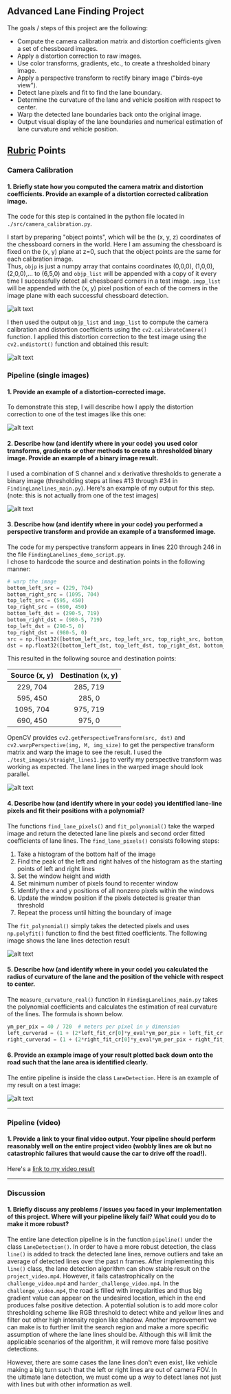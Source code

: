 ## Advanced Lane Finding Project

The goals / steps of this project are the following:

* Compute the camera calibration matrix and distortion coefficients given a set of chessboard images.
* Apply a distortion correction to raw images.
* Use color transforms, gradients, etc., to create a thresholded binary image.
* Apply a perspective transform to rectify binary image ("birds-eye view").
* Detect lane pixels and fit to find the lane boundary.
* Determine the curvature of the lane and vehicle position with respect to center.
* Warp the detected lane boundaries back onto the original image.
* Output visual display of the lane boundaries and numerical estimation of lane curvature and vehicle position.

[//]: # (Image References)
[image0]: ./output_images/chess_corners.png "chess corners"
[image1]: ./output_images/distort_and_undistort.png "Undistorted"
[image2]: ./output_images/undist_view.png "Road Transformed"
[image3]: ./output_images/color_thresholding.png "Binary Example"
[image4]: ./output_images/warp_result.png "Warp Example"
[image5]: ./output_images/lane_pixel_found.png "Fit Visual"
[image6]: ./output_images/final_result.png "Output"
[video1]: ./project_video_result.mp4 "Video"

## [Rubric](https://review.udacity.com/#!/rubrics/571/view) Points

### Camera Calibration

#### 1. Briefly state how you computed the camera matrix and distortion coefficients. Provide an example of a distortion corrected calibration image.

The code for this step is contained in the python file located in `./src/camera_calibration.py`.  

I start by preparing "object points", which will be the (x, y, z) coordinates of the chessboard corners in the world.
Here I am assuming the chessboard is fixed on the (x, y) plane at z=0, such that the object points are the same for each calibration image.  
Thus, `objp` is just a numpy array that contains coordinates (0,0,0), (1,0,0), (2,0,0),... to (6,5,0) and `objp_list` will 
be appended with a copy of it every time I successfully detect all chessboard corners in a test image. 
`imgp_list` will be appended with the (x, y) pixel position of each of the corners in the image plane with each successful chessboard detection.  

![alt text][image0]

I then used the output `objp_list` and `imgp_list` to compute the camera calibration and distortion coefficients using the `cv2.calibrateCamera()` function.
I applied this distortion correction to the test image using the `cv2.undistort()` function and obtained this result: 

![alt text][image1]

### Pipeline (single images)

#### 1. Provide an example of a distortion-corrected image.

To demonstrate this step, I will describe how I apply the distortion correction to one of the test images like this one:

![alt text][image2]

#### 2. Describe how (and identify where in your code) you used color transforms, gradients or other methods to create a thresholded binary image.  Provide an example of a binary image result.

I used a combination of S channel and x derivative thresholds to generate a binary image (thresholding steps at lines #13 through #34 in `FindingLanelines_main.py`).  Here's an example of my output for this step.  (note: this is not actually from one of the test images)

![alt text][image3]

#### 3. Describe how (and identify where in your code) you performed a perspective transform and provide an example of a transformed image.

The code for my perspective transform appears in lines 220 through 246 in the file `FindingLanelines_demo_script.py`.  
I chose to hardcode the source and destination points in the following manner:

```python
# warp the image
bottom_left_src = (229, 704)
bottom_right_src = (1095, 704)
top_left_src = (595, 450)
top_right_src = (690, 450)
bottom_left_dst = (290-5, 719)
bottom_right_dst = (980-5, 719)
top_left_dst = (290-5, 0)
top_right_dst = (980-5, 0)
src = np.float32([bottom_left_src, top_left_src, top_right_src, bottom_right_src])
dst = np.float32([bottom_left_dst, top_left_dst, top_right_dst, bottom_right_dst])
```

This resulted in the following source and destination points:

| Source (x, y) | Destination (x, y)| 
|:-------------:|:-------------:| 
| 229, 704      | 285, 719      | 
| 595, 450      | 285, 0        |
| 1095, 704     | 975, 719      |
| 690, 450      | 975, 0        |

OpenCV provides `cv2.getPerspectiveTransform(src, dst)` and `cv2.warpPerspective(img, M, img_size)` to get the perspective transform matrix and warp the image to see the result.
I used the `./test_images/straight_lines1.jpg` to verify my perspective transform was working as expected. The lane lines in the warped image should look parallel.

 
![alt text][image4]

#### 4. Describe how (and identify where in your code) you identified lane-line pixels and fit their positions with a polynomial?

The functions `find_lane_pixels()` and `fit_polynomial()` take the warped image and return the
detected lane line pixels and second order fitted coefficients of lane lines. The `find_lane_pixels()` consists following steps:

1. Take a histogram of the bottom half of the image
2. Find the peak of the left and right halves of the histogram as the starting points of left and right lines
3. Set the window height and width
4. Set minimum number of pixels found to recenter window
5. Identify the x and y positions of all nonzero pixels within the windows
6. Update the window position if the pixels detected is greater than threshold
7. Repeat the process until hitting the boundary of image 

The `fit_polynomial()` simply takes the detected pixels and uses `np.polyfit()` function to find the best fitted coefficients. 
The following image shows the lane lines detection result

![alt text][image5]

#### 5. Describe how (and identify where in your code) you calculated the radius of curvature of the lane and the position of the vehicle with respect to center.

The `measure_curvature_real()` function in `FindingLanelines_main.py` takes the polynomial coefficients and calculates the estimation of real curvature of the lines.
The formula is shown below.

```python
ym_per_pix = 40 / 720  # meters per pixel in y dimension
left_curverad = (1 + (2*left_fit_cr[0]*y_eval*ym_per_pix + left_fit_cr[1])**2)**1.5 / abs(2*left_fit_cr[0])
right_curverad = (1 + (2*right_fit_cr[0]*y_eval*ym_per_pix + right_fit_cr[1])**2)**1.5 / abs(2*right_fit_cr[0])
```


#### 6. Provide an example image of your result plotted back down onto the road such that the lane area is identified clearly.

The entire pipeline is inside the class `LaneDetection`.  Here is an example of my result on a test image:

![alt text][image6]

---

### Pipeline (video)

#### 1. Provide a link to your final video output.  Your pipeline should perform reasonably well on the entire project video (wobbly lines are ok but no catastrophic failures that would cause the car to drive off the road!).

Here's a [link to my video result](./project_video_result.mp4)

---

### Discussion

#### 1. Briefly discuss any problems / issues you faced in your implementation of this project.  Where will your pipeline likely fail?  What could you do to make it more robust?

The entire lane detection pipeline is in the function `pipeline()` under the class `LaneDetection()`. 
In order to have a more robust detection, the class `line()` is added to track the detected lane lines, remove outliers 
and take an average of detected lines over the past n frames. After implementing this `line()` class, the lane detection algorithm 
can show stable result on the `project_video.mp4`. However, it fails catastrophically on the `challenge_video.mp4` and 
`harder_challenge_video.mp4`. In the `challenge_video.mp4`, the road is filled with irregularities and thus big gradient value
can appear on the undesired location, which in the end produces false positive detection. A potential solution is to add more 
color thresholding scheme like RGB threshold to detect white and yellow lines and filter out other high intensity region like shadow.
Another improvement we can make is to further limit the search region and make a more specific assumption of where the 
lane lines should be. Although this will limit the applicable scenarios of the algorithm, it will remove more false positive detections.
 
However, there are some cases the lane lines don't even exist, like vehicle making a big turn such that the left or right lines are out
of camera FOV. In the ultimate lane detection, we must come up a way to detect lanes not just with lines but with other 
information as well. 